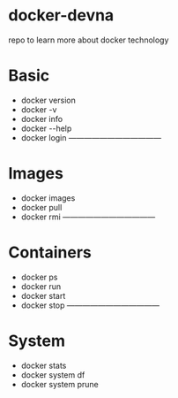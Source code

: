# docker-devna
repo to learn more about docker technology 

# Basic
- docker version
- docker -v
- docker info
- docker --help
-  docker login
————————————
# Images
- docker images
- docker pull
- docker rmi
————————————
# Containers
- docker ps
- docker run
- docker start
- docker stop
————————————
# System
- docker stats
- docker system df
- docker system prune
